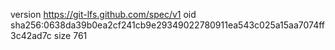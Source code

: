 version https://git-lfs.github.com/spec/v1
oid sha256:0638da39b0ea2cf241cb9e29349022780911ea543c025a15aa7074ff3c42ad7c
size 761
